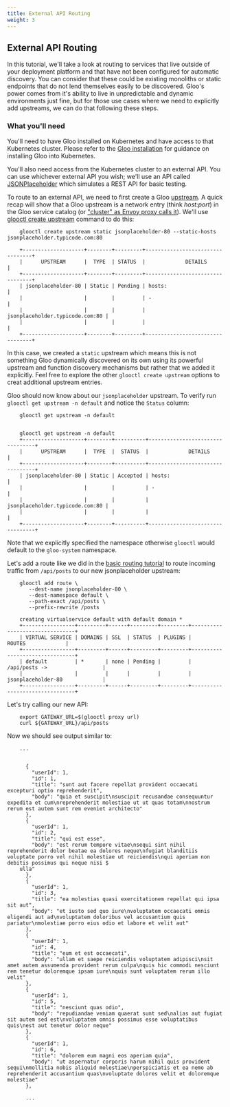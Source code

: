 ```yaml
---
title: External API Routing
weight: 3
---
```


## External API Routing

In this tutorial, we'll take a look at routing to services that live outside of your deployment platform and that have not been configured for automatic discovery. You can consider that these could be existing monoliths or static endpoints that do not lend themselves easily to be discovered. Gloo's power comes from it's ability to live in unpredictable and dynamic environments just fine, but for those use cases where we need to explicitly add upstreams, we can do that following these steps.


### What you'll need

You'll need to have Gloo installed on Kubernetes and have access to that Kubernetes cluster. Please refer to the [Gloo installation](../installation/_index.md) for guidance on installing Gloo into Kubernetes. 

You'll also need access from the Kubernetes cluster to an external API. You can use whichever external API you wish; we'll use an API called [JSONPlaceholder](https://jsonplaceholder.typicode.com) which simulates a REST API for basic testing. 

To route to an external API, we need to first create a Gloo [upstream](../v1/github.com/solo-io/gloo/projects/gloo/api/v1/upstream.proto.sk.md). A quick recap will show that a Gloo upstream is a network entry (think _host:port_) in the Gloo service catalog (or ["cluster" as Envoy proxy calls it](https://www.envoyproxy.io/docs/envoy/latest/intro/arch_overview/cluster_manager)). We'll use [glooctl create upstream](../cli/README.md#create-upstreams) command to do this:

        glooctl create upstream static jsonplaceholder-80 --static-hosts jsonplaceholder.typicode.com:80
               
        +--------------------+--------+---------+---------------------------------+
        |      UPSTREAM      |  TYPE  | STATUS  |             DETAILS             |
        +--------------------+--------+---------+---------------------------------+
        | jsonplaceholder-80 | Static | Pending | hosts:                          |
        |                    |        |         | -                               |
        |                    |        |         | jsonplaceholder.typicode.com:80 |
        |                    |        |         |                                 |
        +--------------------+--------+---------+---------------------------------+
        
        
In this case, we created a `static` upstream which means this is not something Gloo dynamically discovered on its own using its powerful upstream and function discovery mechanisms but rather that we added it explicitly. Feel free to explore the other `glooctl create upstream` options to creat additional upstream entries.         

Gloo should now know about our `jsonplaceholder` upstream. To verify run `glooctl get upstream -n default` and notice the `Status` column:

        glooctl get upstream -n default
        
        
        glooctl get upstream -n default
        +--------------------+--------+----------+---------------------------------+
        |      UPSTREAM      |  TYPE  |  STATUS  |             DETAILS             |
        +--------------------+--------+----------+---------------------------------+
        | jsonplaceholder-80 | Static | Accepted | hosts:                          |
        |                    |        |          | -                               |
        |                    |        |          | jsonplaceholder.typicode.com:80 |
        |                    |        |          |                                 |
        +--------------------+--------+----------+---------------------------------+
        
Note that we explicitly specified the namespace otherwise `glooctl` would default to the `gloo-system` namespace.

Let's add a route like we did in the [basic routing tutorial](basic_routing.md) to route incoming traffic from `/api/posts` to our new jsonplaceholder upstream:

        
        glooctl add route \
           --dest-name jsonplaceholder-80 \
           --dest-namespace default \
           --path-exact /api/posts \
           --prefix-rewrite /posts
        
        creating virtualservice default with default domain *
        +-----------------+---------+------+---------+---------+--------------------------------+
        | VIRTUAL SERVICE | DOMAINS | SSL  | STATUS  | PLUGINS |             ROUTES             |
        +-----------------+---------+------+---------+---------+--------------------------------+
        | default         | *       | none | Pending |         | /api/posts ->                  |
        |                 |         |      |         |         | jsonplaceholder-80             |
        +-----------------+---------+------+---------+---------+--------------------------------+

Let's try calling our new API:

        export GATEWAY_URL=$(glooctl proxy url)
        curl ${GATEWAY_URL}/api/posts      
        
Now we should see output similar to:

        ...
        
        
          {                                                                                                                                                                                 
            "userId": 1,                                     
            "id": 1,                                                                                                                                                                
            "title": "sunt aut facere repellat provident occaecati excepturi optio reprehenderit",                                                                                                                               
            "body": "quia et suscipit\nsuscipit recusandae consequuntur expedita et cum\nreprehenderit molestiae ut ut quas totam\nnostrum rerum est autem sunt rem eveniet architecto"                                          
          },                                                                                                                                                                                                                      
          {                                                                                                                                       
            "userId": 1,                                               
            "id": 2,                                                                                                                                            
            "title": "qui est esse",                                                                                                                                                                                             
            "body": "est rerum tempore vitae\nsequi sint nihil reprehenderit dolor beatae ea dolores neque\nfugiat blanditiis voluptate porro vel nihil molestiae ut reiciendis\nqui aperiam non debitis possimus qui neque nisi $
        ulla"                                                                                                                                                                                                                     
          },
          {
            "userId": 1,
            "id": 3,
            "title": "ea molestias quasi exercitationem repellat qui ipsa sit aut",
            "body": "et iusto sed quo iure\nvoluptatem occaecati omnis eligendi aut ad\nvoluptatem doloribus vel accusantium quis pariatur\nmolestiae porro eius odio et labore et velit aut"
          },
          {
            "userId": 1,
            "id": 4,
            "title": "eum et est occaecati",
            "body": "ullam et saepe reiciendis voluptatem adipisci\nsit amet autem assumenda provident rerum culpa\nquis hic commodi nesciunt rem tenetur doloremque ipsam iure\nquis sunt voluptatem rerum illo velit"
          },
          {
            "userId": 1,
            "id": 5,
            "title": "nesciunt quas odio",
            "body": "repudiandae veniam quaerat sunt sed\nalias aut fugiat sit autem sed est\nvoluptatem omnis possimus esse voluptatibus quis\nest aut tenetur dolor neque"
          },
          {
            "userId": 1,
            "id": 6,
            "title": "dolorem eum magni eos aperiam quia",
            "body": "ut aspernatur corporis harum nihil quis provident sequi\nmollitia nobis aliquid molestiae\nperspiciatis et ea nemo ab reprehenderit accusantium quas\nvoluptate dolores velit et doloremque molestiae"
          },
          
          ...
                  